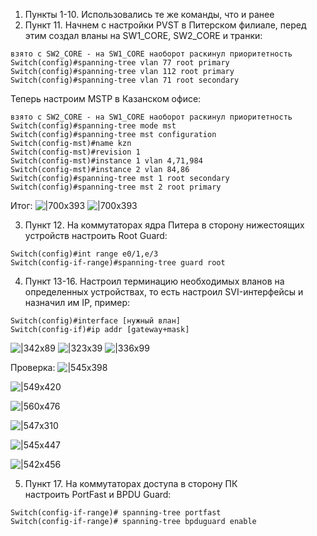 1. Пункты 1-10. Использовались те же команды, что и ранее
2. Пункт 11. Начнем с настройки PVST в Питерском филиале, перед этим создал вланы на SW1_CORE, SW2_CORE и транки:
``` 
взято с SW2_CORE - на SW1_CORE наоборот раскинул приоритетность
Switch(config)#spanning-tree vlan 77 root primary
Switch(config)#spanning-tree vlan 112 root primary
Switch(config)#spanning-tree vlan 71 root secondary
```

Теперь настроим MSTP в Казанском офисе:
```
взято с SW2_CORE - на SW1_CORE наоборот раскинул приоритетность
Switch(config)#spanning-tree mode mst
Switch(config)#spanning-tree mst configuration
Switch(config-mst)#name kzn
Switch(config-mst)#revision 1
Switch(config-mst)#instance 1 vlan 4,71,984
Switch(config-mst)#instance 2 vlan 84,86
Switch(config)#spanning-tree mst 1 root secondary
Switch(config)#spanning-tree mst 2 root primary
```

Итог:
![|700x393](images/Лабораторная%20№3.%20STP.-20.10.2025-14_10.png)
![|700x393](images/Лабораторная%20№3.%20STP.-20.10.2025-14_10-1.png)


3. Пункт 12. На коммутаторах ядра Питера в сторону нижестоящих устройств настроить Root Guard:
``` 
Switch(config)#int range e0/1,e/3
Switch(config-if-range)#spanning-tree guard root
```

4. Пункт 13-16. Настроил терминацию необходимых вланов на определенных устройствах, то есть настроил SVI-интерфейсы и назначил им IP, пример:
``` 
Switch(config)#interface [нужный влан]
Switch(config-if)#ip addr [gateway+mask]
```
![|342x89](images/Лабораторная%20№3.%20STP.-20.10.2025-17_10.png)
![|323x39](images/Лабораторная%20№3.%20STP.-20.10.2025-17_10-1.png)
![|336x99](images/Лабораторная%20№3.%20STP.-20.10.2025-17_10-2.png)

Проверка: 
![|545x398](images/Лабораторная%20№3.%20STP.-20.10.2025-18_10.png)

![|549x420](images/Лабораторная%20№3.%20STP.-20.10.2025-18_10-1.png)

![|560x476](images/Лабораторная%20№3.%20STP.-20.10.2025-18_10-2.png)

![|547x310](images/Лабораторная%20№3.%20STP.-20.10.2025-18_10-3.png)

![|545x447](images/Лабораторная%20№3.%20STP.-20.10.2025-18_10-4.png)

![|542x456](images/Лабораторная%20№3.%20STP.-20.10.2025-18_10-5.png)

5. Пункт 17. На коммутаторах доступа в сторону ПК настроить PortFast и BPDU Guard:
```
Switch(config-if-range)# spanning-tree portfast
Switch(config-if-range)# spanning-tree bpduguard enable
```
